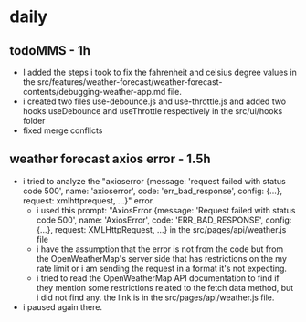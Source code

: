 # daily

## todoMMS - 1h
* I added the steps i took to fix the fahrenheit and celsius degree values in the src/features/weather-forecast/weather-forecast-contents/debugging-weather-app.md file.
* i created two files use-debounce.js and use-throttle.js and added two hooks useDebounce and useThrottle respectively in the src/ui/hooks folder
* fixed merge conflicts

## weather forecast axios error - 1.5h
* i tried to analyze the "axioserror {message: 'request failed with status code 500', name: 'axioserror', code: 'err_bad_response', config: {…}, request: xmlhttprequest, …}" error.
  * i used this prompt: "AxiosError {message: 'Request failed with status code 500', name: 'AxiosError', code: 'ERR_BAD_RESPONSE', config: {…}, request: XMLHttpRequest, …} in the src/pages/api/weather.js file
  * i have the assumption that the error is not from the code but from the OpenWeatherMap's server side that has restrictions on the my rate limit or i am sending the request in a format it's not expecting.
  * i tried to read the OpenWeatherMap API documentation to find if they mention some restrictions related to the fetch data method, but i did not find any. the link is in the src/pages/api/weather.js file.
* i paused again there.